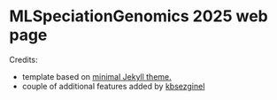 # MLSpeciationGenomics 2025 web page

Credits:
* template based on [minimal Jekyll theme.](https://github.com/pages-themes/minimal)
* couple of additional features added by [kbsezginel](https://kbsezginel.github.io/gh-pages-template/)
